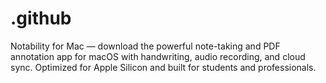 # .github
Notability for Mac — download the powerful note-taking and PDF annotation app for macOS with handwriting, audio recording, and cloud sync. Optimized for Apple Silicon and built for students and professionals.
